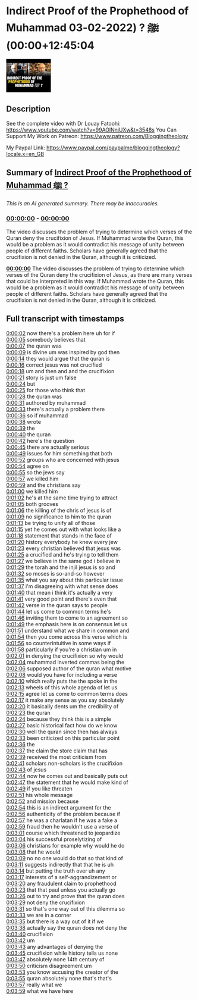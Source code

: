 # Indirect Proof of the Prophethood of Muhammad ﷺ ? (2022-02-03 12:45:04+00:00)

![alt Indirect Proof of the Prophethood of Muhammad ﷺ ?](FgAMysWHCvo.jpg "Indirect Proof of the Prophethood of Muhammad ﷺ ?")

## Description

See the complete video with Dr Louay Fatoohi: https://www.youtube.com/watch?v=99AOlNniUXw&t=3548s
You Can Support My Work on Patreon:
https://www.patreon.com/Bloggingtheology

My Paypal Link: 
https://www.paypal.com/paypalme/bloggingtheology?locale.x=en_GB

## Summary of [Indirect Proof of the Prophethood of Muhammad ﷺ ?](https://www.youtube.com/watch?v=FgAMysWHCvo)


*This is an AI generated summary. There may be inaccuracies. [](/)*

### [00:00:00](https://www.youtube.com/watch?v=FgAMysWHCvo&t=0) - [00:00:00](https://www.youtube.com/watch?v=FgAMysWHCvo&t=0)

The video discusses the problem of trying to determine which verses of the Quran deny the crucifixion of Jesus. If Muhammad wrote the Quran, this would be a problem as it would contradict his message of unity between people of different faiths. Scholars have generally agreed that the crucifixion is not denied in the Quran, although it is criticized.

**[00:00:00](https://www.youtube.com/watch?v=FgAMysWHCvo&t=0)** The video discusses the problem of trying to determine which verses of the Quran deny the crucifixion of Jesus, as there are many verses that could be interpreted in this way. If Muhammad wrote the Quran, this would be a problem as it would contradict his message of unity between people of different faiths. Scholars have generally agreed that the crucifixion is not denied in the Quran, although it is criticized.

## Full transcript with timestamps

[0:00:02](https://youtu.be/FgAMysWHCvo?t=2) now there's a problem here uh for if  
[0:00:05](https://youtu.be/FgAMysWHCvo?t=5) somebody believes that  
[0:00:07](https://youtu.be/FgAMysWHCvo?t=7) the quran was  
[0:00:09](https://youtu.be/FgAMysWHCvo?t=9) is divine um was inspired by god then  
[0:00:14](https://youtu.be/FgAMysWHCvo?t=14) they would argue that the quran is  
[0:00:16](https://youtu.be/FgAMysWHCvo?t=16) correct jesus was not crucified  
[0:00:18](https://youtu.be/FgAMysWHCvo?t=18) um and then and and the crucifixion  
[0:00:21](https://youtu.be/FgAMysWHCvo?t=21) story is just um false  
[0:00:24](https://youtu.be/FgAMysWHCvo?t=24) but  
[0:00:25](https://youtu.be/FgAMysWHCvo?t=25) for those who think that  
[0:00:28](https://youtu.be/FgAMysWHCvo?t=28) the quran was  
[0:00:31](https://youtu.be/FgAMysWHCvo?t=31) authored by muhammad  
[0:00:33](https://youtu.be/FgAMysWHCvo?t=33) there's actually a problem there  
[0:00:36](https://youtu.be/FgAMysWHCvo?t=36) so if muhammad  
[0:00:38](https://youtu.be/FgAMysWHCvo?t=38) wrote  
[0:00:39](https://youtu.be/FgAMysWHCvo?t=39) the  
[0:00:40](https://youtu.be/FgAMysWHCvo?t=40) the quran  
[0:00:42](https://youtu.be/FgAMysWHCvo?t=42) here's the question  
[0:00:45](https://youtu.be/FgAMysWHCvo?t=45) there are actually serious  
[0:00:49](https://youtu.be/FgAMysWHCvo?t=49) issues for him something that both  
[0:00:52](https://youtu.be/FgAMysWHCvo?t=52) groups who are concerned with jesus  
[0:00:54](https://youtu.be/FgAMysWHCvo?t=54) agree on  
[0:00:55](https://youtu.be/FgAMysWHCvo?t=55) so the jews say  
[0:00:57](https://youtu.be/FgAMysWHCvo?t=57) we killed him  
[0:00:59](https://youtu.be/FgAMysWHCvo?t=59) and the christians say  
[0:01:00](https://youtu.be/FgAMysWHCvo?t=60) we killed him  
[0:01:02](https://youtu.be/FgAMysWHCvo?t=62) he's at the same time trying to attract  
[0:01:05](https://youtu.be/FgAMysWHCvo?t=65) both grooves  
[0:01:06](https://youtu.be/FgAMysWHCvo?t=66) the killing of the chris of jesus is of  
[0:01:09](https://youtu.be/FgAMysWHCvo?t=69) no significance to him to the quran  
[0:01:13](https://youtu.be/FgAMysWHCvo?t=73) be trying to unify all of those  
[0:01:15](https://youtu.be/FgAMysWHCvo?t=75) yet he comes out with what looks like a  
[0:01:18](https://youtu.be/FgAMysWHCvo?t=78) statement that stands in the face of  
[0:01:20](https://youtu.be/FgAMysWHCvo?t=80) history everybody he knew every jew  
[0:01:23](https://youtu.be/FgAMysWHCvo?t=83) every christian believed that jesus was  
[0:01:25](https://youtu.be/FgAMysWHCvo?t=85) a crucified and he's trying to tell them  
[0:01:27](https://youtu.be/FgAMysWHCvo?t=87) we believe in the same god i believe in  
[0:01:29](https://youtu.be/FgAMysWHCvo?t=89) the torah and the injil jesus is so and  
[0:01:32](https://youtu.be/FgAMysWHCvo?t=92) so moses is so-and-so however  
[0:01:35](https://youtu.be/FgAMysWHCvo?t=95) what you say about this particular issue  
[0:01:37](https://youtu.be/FgAMysWHCvo?t=97) i'm disagreeing with what sense does  
[0:01:40](https://youtu.be/FgAMysWHCvo?t=100) that mean i think it's actually a very  
[0:01:41](https://youtu.be/FgAMysWHCvo?t=101) very good point and there's even that  
[0:01:42](https://youtu.be/FgAMysWHCvo?t=102) verse in the quran says to people  
[0:01:44](https://youtu.be/FgAMysWHCvo?t=104) let us come to common terms he's  
[0:01:46](https://youtu.be/FgAMysWHCvo?t=106) inviting them to come to an agreement so  
[0:01:49](https://youtu.be/FgAMysWHCvo?t=109) the emphasis here is on consensus let us  
[0:01:51](https://youtu.be/FgAMysWHCvo?t=111) understand what we share in common and  
[0:01:54](https://youtu.be/FgAMysWHCvo?t=114) then you come across this verse which is  
[0:01:56](https://youtu.be/FgAMysWHCvo?t=116) so counterintuitive in some ways if  
[0:01:58](https://youtu.be/FgAMysWHCvo?t=118) particularly if you're a christian um in  
[0:02:01](https://youtu.be/FgAMysWHCvo?t=121) in denying the crucifixion so why would  
[0:02:04](https://youtu.be/FgAMysWHCvo?t=124) muhammad inverted commas being the  
[0:02:06](https://youtu.be/FgAMysWHCvo?t=126) supposed author of the quran what motive  
[0:02:08](https://youtu.be/FgAMysWHCvo?t=128) would you have for including a verse  
[0:02:10](https://youtu.be/FgAMysWHCvo?t=130) which really puts the the spoke in the  
[0:02:13](https://youtu.be/FgAMysWHCvo?t=133) wheels of this whole agenda of let us  
[0:02:15](https://youtu.be/FgAMysWHCvo?t=135) agree let us come to common terms does  
[0:02:17](https://youtu.be/FgAMysWHCvo?t=137) it make any sense as you say absolutely  
[0:02:20](https://youtu.be/FgAMysWHCvo?t=140) it basically dents um the credibility of  
[0:02:23](https://youtu.be/FgAMysWHCvo?t=143) the quran  
[0:02:24](https://youtu.be/FgAMysWHCvo?t=144) because they think this is a simple  
[0:02:27](https://youtu.be/FgAMysWHCvo?t=147) basic historical fact how do we know  
[0:02:30](https://youtu.be/FgAMysWHCvo?t=150) well the quran since then has always  
[0:02:33](https://youtu.be/FgAMysWHCvo?t=153) been criticized on this particular point  
[0:02:36](https://youtu.be/FgAMysWHCvo?t=156) the  
[0:02:37](https://youtu.be/FgAMysWHCvo?t=157) the claim the store claim that has  
[0:02:39](https://youtu.be/FgAMysWHCvo?t=159) received the most criticism from  
[0:02:41](https://youtu.be/FgAMysWHCvo?t=161) scholars non-scholars is the crucifixion  
[0:02:43](https://youtu.be/FgAMysWHCvo?t=163) of jesus  
[0:02:44](https://youtu.be/FgAMysWHCvo?t=164) now he comes out and basically puts out  
[0:02:47](https://youtu.be/FgAMysWHCvo?t=167) the statement that he would make kind of  
[0:02:49](https://youtu.be/FgAMysWHCvo?t=169) if you like threaten  
[0:02:51](https://youtu.be/FgAMysWHCvo?t=171) his whole message  
[0:02:52](https://youtu.be/FgAMysWHCvo?t=172) and mission because  
[0:02:54](https://youtu.be/FgAMysWHCvo?t=174) this is an indirect argument for the  
[0:02:56](https://youtu.be/FgAMysWHCvo?t=176) authenticity of the problem because if  
[0:02:57](https://youtu.be/FgAMysWHCvo?t=177) he was a charlatan if he was a fake a  
[0:02:59](https://youtu.be/FgAMysWHCvo?t=179) fraud then he wouldn't use a verse of  
[0:03:01](https://youtu.be/FgAMysWHCvo?t=181) course which threatened to jeopardize  
[0:03:04](https://youtu.be/FgAMysWHCvo?t=184) his successful proselytizing of  
[0:03:06](https://youtu.be/FgAMysWHCvo?t=186) christians for example why would he do  
[0:03:08](https://youtu.be/FgAMysWHCvo?t=188) that he would  
[0:03:09](https://youtu.be/FgAMysWHCvo?t=189) no no one would do that so that kind of  
[0:03:11](https://youtu.be/FgAMysWHCvo?t=191) suggests indirectly that that he is uh  
[0:03:14](https://youtu.be/FgAMysWHCvo?t=194) but putting the truth over uh any  
[0:03:17](https://youtu.be/FgAMysWHCvo?t=197) interests of a self-aggrandizement or  
[0:03:20](https://youtu.be/FgAMysWHCvo?t=200) any fraudulent claim to prophethood  
[0:03:23](https://youtu.be/FgAMysWHCvo?t=203) that that paul unless you actually go  
[0:03:26](https://youtu.be/FgAMysWHCvo?t=206) out to try and prove that the quran does  
[0:03:29](https://youtu.be/FgAMysWHCvo?t=209) not deny the crucifixion  
[0:03:31](https://youtu.be/FgAMysWHCvo?t=211) so that's one way out of this dilemma so  
[0:03:33](https://youtu.be/FgAMysWHCvo?t=213) we are in a corner  
[0:03:35](https://youtu.be/FgAMysWHCvo?t=215) but there is a way out of it if we  
[0:03:38](https://youtu.be/FgAMysWHCvo?t=218) actually say the quran does not deny the  
[0:03:40](https://youtu.be/FgAMysWHCvo?t=220) crucifixion  
[0:03:42](https://youtu.be/FgAMysWHCvo?t=222) um  
[0:03:43](https://youtu.be/FgAMysWHCvo?t=223) any advantages of denying the  
[0:03:45](https://youtu.be/FgAMysWHCvo?t=225) crucifixion while history tells us none  
[0:03:47](https://youtu.be/FgAMysWHCvo?t=227) absolutely none 14th century of  
[0:03:50](https://youtu.be/FgAMysWHCvo?t=230) criticism disagreement um  
[0:03:53](https://youtu.be/FgAMysWHCvo?t=233) you know accusing the creator of the  
[0:03:55](https://youtu.be/FgAMysWHCvo?t=235) quran absolutely none that's that's  
[0:03:57](https://youtu.be/FgAMysWHCvo?t=237) really what we  
[0:03:59](https://youtu.be/FgAMysWHCvo?t=239) what we have here  
